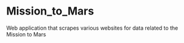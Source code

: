 # Mission_to_Mars
Web application that scrapes various websites for data related to the Mission to Mars
